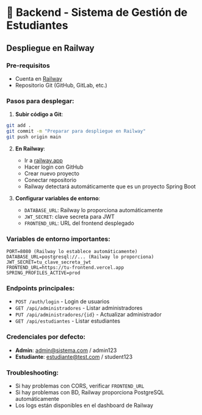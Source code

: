 # 🚀 Backend - Sistema de Gestión de Estudiantes

## Despliegue en Railway

### Pre-requisitos
- Cuenta en [Railway](https://railway.app)
- Repositorio Git (GitHub, GitLab, etc.)

### Pasos para desplegar:

1. **Subir código a Git**:
```bash
git add .
git commit -m "Preparar para despliegue en Railway"
git push origin main
```

2. **En Railway**:
   - Ir a [railway.app](https://railway.app)
   - Hacer login con GitHub
   - Crear nuevo proyecto
   - Conectar repositorio
   - Railway detectará automáticamente que es un proyecto Spring Boot

3. **Configurar variables de entorno**:
   - `DATABASE_URL`: Railway lo proporciona automáticamente
   - `JWT_SECRET`: clave secreta para JWT
   - `FRONTEND_URL`: URL del frontend desplegado

### Variables de entorno importantes:
```
PORT=8080 (Railway lo establece automáticamente)
DATABASE_URL=postgresql://... (Railway lo proporciona)
JWT_SECRET=tu_clave_secreta_jwt
FRONTEND_URL=https://tu-frontend.vercel.app
SPRING_PROFILES_ACTIVE=prod
```

### Endpoints principales:
- `POST /auth/login` - Login de usuarios
- `GET /api/administradores` - Listar administradores
- `PUT /api/administradores/{id}` - Actualizar administrador
- `GET /api/estudiantes` - Listar estudiantes

### Credenciales por defecto:
- **Admin**: admin@sistema.com / admin123
- **Estudiante**: estudiante@test.com / student123

### Troubleshooting:
- Si hay problemas con CORS, verificar `FRONTEND_URL`
- Si hay problemas con BD, Railway proporciona PostgreSQL automáticamente
- Los logs están disponibles en el dashboard de Railway
